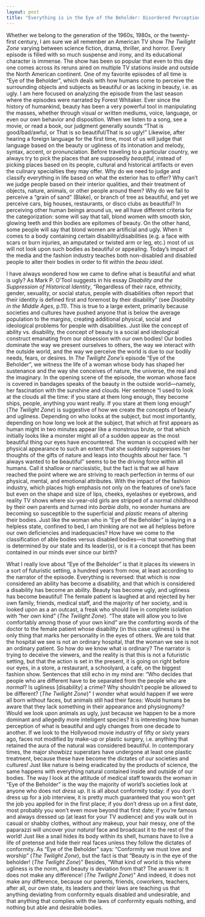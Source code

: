 ```yaml
---
layout: post
title: "Everything is in the Eye of the Beholder: Disordered Perception and The Twilight Zone"
---
```


<span class="versal w9">W</span>hether we belong to the generation of
the 1960s, 1980s, or the twenty-first century, I am sure we all remember
an American TV show *The Twilight Zone* varying between science fiction,
drama, thriller, and horror. Every episode is filled with so much
suspense and irony, and its educational character is immense. The show
has been so popular that even to this day one comes across its reruns
aired on multiple TV stations inside and outside the North American
continent. One of my favorite episodes of all time is “Eye of the
Beholder”, which deals with how humans come to perceive the surrounding
objects and subjects as beautiful or as lacking in beauty, i.e. as ugly.
I am here focused on analyzing the episode from the last season where
the episodes were narrated by Forest Whitaker. Ever since the history of
humankind, beauty has been a very powerful tool in manipulating the
masses, whether through visual or written mediums, voice, language, or
even our own behavior and disposition. When we listen to a song, see a
movie, or read a book, our judgment generally sounds “That is
good/bad/awful, or That is so beautiful/That is so ugly!” Likewise,
after hearing a foreign language for the first time, most of us will
judge that language based on the beauty or ugliness of its intonation
and melody, syntax, accent, or pronunciation. Before traveling to a
particular country, we always try to pick the places that are supposedly
*beautiful*, instead of picking places based on its people, cultural and
historical artifacts or even the culinary specialties they may offer.
Why do we need to judge and classify everything in life based on what
the exterior has to offer? Why can’t we judge people based on their
interior qualities, and their treatment of objects, nature, animals, or
other people around them? Why do we fail to perceive a “grain of sand”
(Blake), or branch of tree as beautiful, and yet we perceive cars, big
houses, restaurants, or disco clubs as beautiful? In perceiving other
human beings around us, we all have different criteria for the
categorization: some will say that tall, blond women with smooth skin,
glowing teeth and thin bodies are epitomes of beauty. On the other hand,
some people will say that blond women are artificial and ugly. When it
comes to a body containing certain disability/disabilities (e.g. a face
with scars or burn injuries, an amputated or twisted arm or leg, etc.)
most of us will not look upon such bodies as beautiful or appealing.
Today’s impact of the media and the fashion industry teaches both
non-disabled and disabled people to alter their bodies in order to fit
within the *beau idéal*.

I have always wondered how we came to define what is beautiful and what
is ugly? As Mark P. O’Tool suggests in his essay *Disability and the
Suppression of Historical Identity*, “Regardless of their race,
ethnicity, gender, sexuality, or social status, people with disabilities
often report that their identity is defined first and foremost by their
disability” (see *Disability in the Middle Ages*, p.11). This is true to
a large extent, primarily because societies and cultures have pushed
anyone that is below the average population to the margins, creating
additional physical, social and ideological problems for people with
disabilities. Just like the concept of ability vs. disability, the
concept of beauty is a social and ideological construct emanating from
our obsession with our own bodies! Our bodies dominate the way we
present ourselves to others, the way we interact with the outside world,
and the way we perceive the world is due to our bodily needs, fears, or
desires. In *The Twilight Zone’s* episode “Eye of the Beholder”, we
witness the life of a woman whose body has shaped her sustenance and the
way she conceives of nature, the universe, the real and the imaginary.
In the opening scene of the episode, the woman whose face is covered in
bandages speaks of the beauty in the outside world—namely, her
fascination with the sunshine and clouds. Her sentence “I used to look
at the clouds all the time: if you stare at them long enough, they
become ships, people, anything you want really. If you stare at them
long enough” (*The Twilight Zone*) is suggestive of how we create the
concepts of beauty and ugliness. Depending on who looks at the subject,
but most importantly, depending on how long we look at the subject, that
which at first appears as human might in two minutes appear like a
monstrous brute, or that which initially looks like a monster might all
of a sudden appear as the most beautiful thing our eyes have
encountered. The woman is occupied with her physical appearance to such
an extent that she suddenly suppresses her thoughts of the gifts of
nature and leaps into thoughts about her face. “I always wanted to be
beautiful” seems to be the driving force within all humans. Call it
shallow or narcissistic, but the fact is that we all have reached the
point where we are striving to reach perfection in terms of our
physical, mental, and emotional attributes. With the impact of the
fashion industry, which places high emphasis not only on the features of
one’s face but even on the shape and size of lips, cheeks, eyelashes or
eyebrows, and reality TV shows where six-year-old girls are stripped of
a normal childhood by their own parents and turned into *barbie dolls*,
no wonder humans are becoming so susceptible to the superficial and
*plastic* means of altering their bodies. Just like the woman who in
“Eye of the Beholder” is laying in a helpless state, confined to bed, I
am thinking are not we all helpless before our own deficiencies and
inadequacies? How have we come to the classification of able bodies
versus disabled bodies—is that something that is determined by our state
and its leader(s), or is it a concept that has been contained in our
minds ever since our birth?

What I really love about “Eye of the Beholder” is that it places its
viewers in a sort of futuristic setting, a hundred years from now, at
least according to the narrator of the episode. Everything is reversed:
that which is now considered an ability has become a disability, and
that which is considered a disability has become an ability. Beauty has
become ugly, and ugliness has become beautiful! The female patient is
laughed at and rejected by her own family, friends, medical staff, and
the majority of her society, and is looked upon as a an outcast, a freak
who should live in complete isolation with “her own kind” (*The Twilight
Zone*). “The state will allow you to live comfortably among those of
your own kind” are the comforting words of the doctor to the female
patient whose disability (in this case ugliness) is the only thing that
marks her personality in the eyes of others. We are told that the
hospital we see is not an ordinary hospital, that the woman we see is
not an ordinary patient. So how do we know what is ordinary? The
narrator is trying to deceive the viewers, and the reality is that this
is not a futuristic setting, but that the action is set in the present,
it is going on right before our eyes, in a store, a restaurant, a
schoolyard, a café, on the biggest fashion show. Sentences that still
echo in my mind are: “Who decides that people who are different have to
be separated from the people who are *normal*? Is ugliness [disability]
a crime? Why shouldn’t people be allowed to be different? (*The Twilight
Zone*)" I wonder what would happen if we were all born without faces,
but animals still had their faces: Would humans be aware that they lack
something in their appearance and physiognomy? Would we look upon
animals as ugly, just because we happen to be a more dominant and
allegedly more intelligent species? It is interesting how human
perception of what is beautiful and ugly changes from one decade to
another. If we look to the Hollywood movie industry of fifty or sixty
years ago, faces not modified by make-up or plastic surgery, i.e.
anything that retained the aura of the natural was considered beautiful.
In contemporary times, the major showbizz superstars have undergone at
least one plastic treatment, because these have become the dictates of
our societies and cultures! Just like nature is being eradicated by the
products of science, the same happens with everything natural contained
inside and outside of our bodies. The way I look at the attitude of
medical staff towards the woman in “Eye of the Beholder” is the way the
majority of world’s societies look at anyone who does not *dress up*. It
is all about conformity today: if you don’t dress up for a job
interview, it is pretty much guaranteed that you won’t get the job you
applied for in the first place; if you don’t dress up on a first date,
most probably you won’t even move beyond that first date; if you’re
famous and always dressed up (at least for your TV audience) and you
walk out in casual or shabby clothes, without any makeup, your hair
messy, one of the paparazzi will uncover your *natural* face and
broadcast it to the rest of the world! Just like a snail hides its body
within its shell, humans have to live a life of pretense and hide their
real faces unless they follow the dictates of conformity. As “Eye of the
Beholder” says: “Conformity we must love and worship” (*The Twilight
Zone*), but the fact is that “Beauty is in the eye of the beholder!
(*The Twilight Zone*)" Besides, “What kind of world is this where
ugliness is the norm, and beauty is deviation from that? The answer is:
It does not make any difference! (*The Twilight Zone*)" And indeed, it
does not make any difference, because our parents, friends, coworkers,
teachers, after all, our own state, its leaders and their laws are
teaching us that anything deviating from conformity equals disabled and
undesirable, and that anything that complies with the laws of conformity
equals nothing, and nothing but able and desirable bodies.
